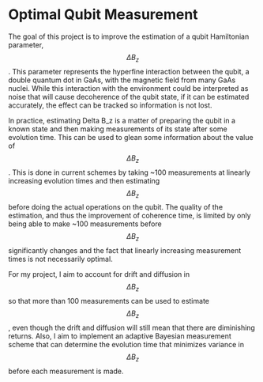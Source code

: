 # Optimal Qubit Measurement

The goal of this project is to improve the estimation of a qubit Hamiltonian parameter, $$\Delta B_z$$. This parameter represents the hyperfine interaction between the qubit, a double quantum dot in GaAs, with the magnetic field from many GaAs nuclei. While this interaction with the environment could be interpreted as noise that will cause decoherence of the qubit state, if it can be estimated accurately, the effect can be tracked so information is not lost. 

In practice, estimating Delta B_z is a matter of preparing the qubit in a known state and then making measurements of its state after some evolution time. This can be used to glean some information about the value of $$\Delta B_z$$. This is done in current schemes by taking ~100 measurements at linearly increasing evolution times and then estimating $$\Delta B_z$$ before doing the actual operations on the qubit. The quality of the estimation, and thus the improvement of coherence time, is limited by only being able to make ~100 measurements before $$\Delta B_z$$ significantly changes and the fact that linearly increasing measurement times is not necessarily optimal.

For my project, I aim to account for drift and diffusion in $$\Delta B_z$$ so that more than 100 measurements can be used to estimate $$\Delta B_z$$, even though the drift and diffusion will still mean that there are diminishing returns. Also, I aim to implement an adaptive Bayesian measurement scheme that can determine the evolution time that minimizes variance in $$\Delta B_z$$ before each measurement is made.